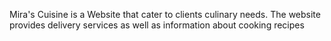 Mira's Cuisine is a Website that cater to clients culinary needs. The website provides delivery services as well as information about cooking recipes
